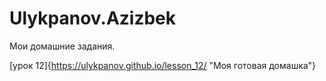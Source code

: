 

# Ulykpanov.Azizbek
Мои домашние задания.

[урок 12]{https://ulykpanov.github.io/lesson_12/ "Моя готовая домашка"}
